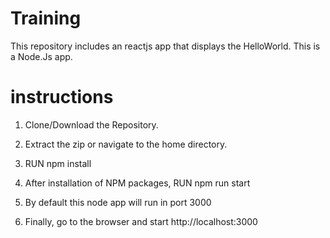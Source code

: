 # Training

This repository includes an reactjs app that displays the HelloWorld. This is a Node.Js app. 

# instructions

1. Clone/Download the Repository.

2. Extract the zip or navigate to the home directory.

3. RUN npm install

4. After installation of NPM packages, RUN npm run start

5. By default this node app will run in port 3000

6. Finally, go to the browser and start http://localhost:3000


